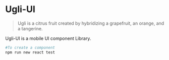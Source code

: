 # Ugli-UI

> Ugli is a citrus fruit created by hybridizing a grapefruit, an orange, and a tangerine.

Ugli-UI is a mobile UI component Library.

```bash
#To create a component
npm run new react test

```